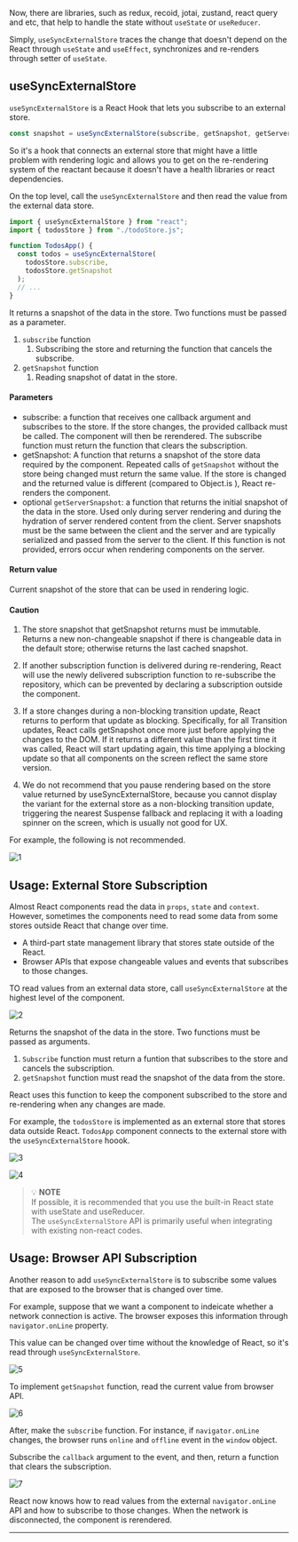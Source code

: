 Now, there are libraries, such as redux, recoid, jotai, zustand, react query and etc, that help to handle the state without `useState` or `useReducer`.

Simply, `useSyncExternalStore` traces the change that doesn't depend on the React through `useState` and `useEffect`, synchronizes and re-renders through setter of `useState`.

## useSyncExternalStore

`useSyncExternalStore` is a React Hook that lets you subscribe to an external store.

```js
const snapshot = useSyncExternalStore(subscribe, getSnapshot, getServerSnapshot?);
```

So it's a hook that connects an external store that might have a little problem with rendering logic and allows you to get on the re-rendering system of the reactant because it doesn't have a health libraries or react dependencies.

On the top level, call the `useSyncExternalStore` and then read the value from the external data store.

```js
import { useSyncExternalStore } from "react";
import { todosStore } from "./todoStore.js";

function TodosApp() {
  const todos = useSyncExternalStore(
    todosStore.subscribe,
    todosStore.getSnapshot
  );
  // ...
}
```

It returns a snapshot of the data in the store. Two functions must be passed as a parameter.

1. `subscribe` function
   1. Subscribing the store and returning the function that cancels the subscribe.
2. `getSnapshot` function
   1. Reading snapshot of datat in the store.

#### Parameters

- subscribe: a function that receives one callback argument and subscribes to the store. If the store changes, the provided callback must be called. The component will then be rerendered. The subscribe function must return the function that clears the subscription.
- getSnapshot: A function that returns a snapshot of the store data required by the component. Repeated calls of `getSnapshot` without the store being changed must return the same value. If the store is changed and the returned value is different (compared to Object.is ), React re-renders the component.
- optional `getServerSnapshot`: a function that returns the initial snapshot of the data in the store. Used only during server rendering and during the hydration of server rendered content from the client. Server snapshots must be the same between the client and the server and are typically serialized and passed from the server to the client. If this function is not provided, errors occur when rendering components on the server.

#### Return value

Current snapshot of the store that can be used in rendering logic.

#### Caution

1. The store snapshot that getSnapshot returns must be immutable. Returns a new non-changeable snapshot if there is changeable data in the default store; otherwise returns the last cached snapshot.

2. If another subscription function is delivered during re-rendering, React will use the newly delivered subscription function to re-subscribe the repository, which can be prevented by declaring a subscription outside the component.

3. If a store changes during a non-blocking transition update, React returns to perform that update as blocking. Specifically, for all Transition updates, React calls getSnapshot once more just before applying the changes to the DOM. If it returns a different value than the first time it was called, React will start updating again, this time applying a blocking update so that all components on the screen reflect the same store version.

4. We do not recommend that you pause rendering based on the store value returned by useSyncExternalStore, because you cannot display the variant for the external store as a non-blocking transition update, triggering the nearest Suspense fallback and replacing it with a loading spinner on the screen, which is usually not good for UX.

For example, the following is not recommended.

![1](https://github.com/jinscodes/Blog_nextJS/assets/87598134/41e9d116-cfe2-4804-9228-03476471db77)

## Usage: External Store Subscription

Almost React components read the data in `props`, `state` and `context`. However, sometimes the components need to read some data from some stores outside React that change over time.

- A third-part state management library that stores state outside of the React.
- Browser APIs that expose changeable values and events that subscribes to those changes.

TO read values from an external data store, call `useSyncExternalStore` at the highest level of the component.

![2](https://github.com/jinscodes/Blog_nextJS/assets/87598134/b1e560ab-1bee-4ca5-a6a3-b9901c34f85d)

Returns the snapshot of the data in the store. Two functions must be passed as arguments.

1. `Subscribe` function must return a funtion that subscribes to the store and cancels the subscription.
2. `getSnapshot` function must read the snapshot of the data from the store.

React uses this function to keep the component subscribed to the store and re-rendering when any changes are made.

For example, the `todosStore` is implemented as an external store that stores data outside React. `TodosApp` component connects to the external store with the `useSyncExternalStore` hoook.

![3](https://github.com/jinscodes/Blog_nextJS/assets/87598134/6fdb5b1f-24fc-4373-a3bf-54fcfec0225a)

![4](https://github.com/jinscodes/Blog_nextJS/assets/87598134/e5865edc-1606-4ebc-a693-501dddfe64e4)

> 💡 **NOTE**  
> If possible, it is recommended that you use the built-in React state with useState and useReducer.  
> The `useSyncExternalStore` API is primarily useful when integrating with existing non-react codes.

## Usage: Browser API Subscription

Another reason to add `useSyncExternalStore` is to subscribe some values that are exposed to the browser that is changed over time.

For example, suppose that we want a component to indeicate whether a network connection is active. The browser exposes this information through `navigator.onLine` property.

This value can be changed over time without the knowledge of React, so it's read through `useSyncExternalStore`.

![5](https://github.com/jinscodes/Blog_nextJS/assets/87598134/f6307270-01fd-4b7c-b2d0-fed9604d5986)

To implement `getSnapshot` function, read the current value from browser API.

![6](https://github.com/jinscodes/Blog_nextJS/assets/87598134/e7d2b9d4-b3cf-49d5-86bb-efe49db52a7d)

After, make the `subscribe` function. For instance, if `navigator.onLine` changes, the browser runs `online` and `offline` event in the `window` object.

Subscribe the `callback` argument to the event, and then, return a function that clears the subscription.

![7](https://github.com/jinscodes/Blog_nextJS/assets/87598134/c15b61b3-27fb-493a-aa66-f1267baefc5a)

React now knows how to read values from the external `navigator.onLine` API and how to subscribe to those changes. When the network is disconnected, the component is rerendered.

---

[](https://react.dev/reference/react/useSyncExternalStore)

[](https://junghyeonsu.com/posts/react-use-sync-external-store/)

[](https://www.youtube.com/watch?v=dtS98IHP7xc)
